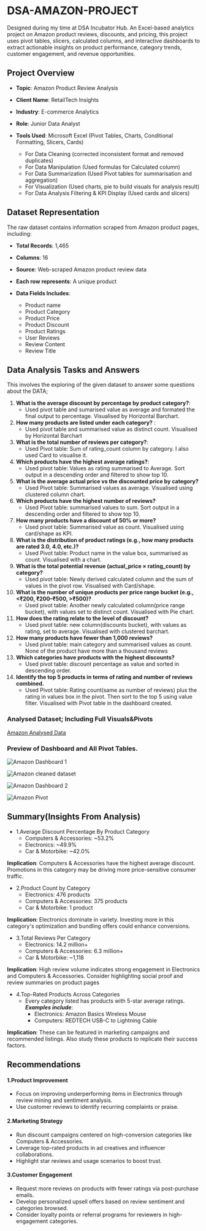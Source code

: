 # DSA-AMAZON-PROJECT
Designed during my time at DSA Incubator Hub. An Excel-based analytics project on Amazon product reviews, discounts, and pricing, this project uses pivot tables, slicers, calculated columns, and interactive dashboards to extract actionable insights on product performance, category trends, customer engagement, and revenue opportunities.
##  Project Overview

- **Topic**: Amazon Product Review Analysis 

- **Client Name**: RetailTech Insights

- **Industry**: E-commerce Analytics

- **Role**: Junior Data Analyst

- **Tools Used**: Microsoft Excel (Pivot Tables, Charts, Conditional Formatting, Slicers, Cards)
   - For Data Cleaning (corrected inconsistent format and removed duplicates)
   - For Data Manipulation (Used formulas for Calculated column)
   - For Data Summarization (Used Pivot tables for summarisation and aggregation)
   - For Visualization (Used charts, pie to build visuals for analysis result)
   - For Data Analysis Filtering & KPI Display (Used cards and slicers)

## Dataset Representation
The raw dataset contains information scraped from Amazon product pages, including:

- **Total Records**: 1,465

- **Columns**: 16
  
- **Source**: Web-scraped Amazon product review data
- **Each row represents**: A unique product

- **Data Fields Includes**:
   - Product name
   - Product Category
   - Product Price
   - Product Discount
   - Product Ratings
   - User Reviews
   - Review Content
   - Review Title
 
## Data Analysis Tasks and Answers
This involves the exploring of the given dataset to answer some questions about the DATA;
1. **What is the average discount by percentage by product category?**:
   - Used pivot table and sumarised value as average and formated the final output to percentage. Visualised by Horizontal Barchart.
2.	**How many products are listed under each category?** :
    - Used pivot table and summarised value as distinct count. Visualised by Horizontal Barchart
3.	**What is the total number of reviews per category?**:
    - Used Pivot table: Sum of rating_count column by category. I also used Card to visualise it.
4.	**Which products have the highest average ratings?**:
    -  Used pivot table: Values as rating summarised to Average. Sort output in a descending order and filtered to show top 10.
5.	**What is the average actual price vs the discounted price by category?**
    - Used Pivot table: Summarised values as average. Visualised using clustered column chart.
6. **Which products have the highest number of reviews?**
    - Used Pivot table: summarised values to sum. Sort output in a descending order and filtered to show top 10.
7.	**How many products have a discount of 50% or more?**
     - Used pivot table: Summarised value as count. Visualised using card/shape as KPI.
8.	**What is the distribution of product ratings (e.g., how many products are rated 3.0, 
4.0, etc.)?**
     - Used Pivot table: Product name in the value box, summarised as count. Visualised with a chart.
9.	**What is the total potential revenue (actual_price × rating_count) by category?**
     - Used pivot table: Newly derived calculated column and the sum of values in the pivot row. Visualised with Card/shape.
10.	**What is the number of unique products per price range bucket (e.g., <₹200, ₹200–₹500, >₹500)?**
      - Used pivot table: Another newly calculated column(price range bucket), with values set to distinct count. Visualised with Pie chart.
11.	**How does the rating relate to the level of discount?**
     - Used pivot table: new column(discounts bucket), with values as rating, set to average. Visualised with clustered barchart. 
12.	**How many products have fewer than 1,000 reviews?**
     - Used pivot table: main category and summarised values as count. None of the product have more than a thousand reviews
13.	**Which categories have products with the highest discounts?**
      - Used pivot table: discount percentage as value and sorted in descending order.
14.	**Identify the top 5 products in terms of rating and number of reviews combined.**
       - Used Pivot table: Rating count(same as number of reviews) plus the rating in values box in the pivot. Then sort to the top 5 using value filter. Visualised with Pivot table in the dashboard created.

### Analysed Dataset; Including Full Visuals&Pivots
[Amazon Analysed Data](https://docs.google.com/spreadsheets/d/1w1HZDhMD9Tmq92jTgxdxU5wOqDGqI08a/edit?usp=drive_link&ouid=116234482050617454805&rtpof=true&sd=true)

### Preview of Dashboard and All Pivot Tables.

![Amazon Dashboard 1](https://github.com/user-attachments/assets/dbeb3ba9-65f8-4aa6-bb93-ac5f18a9387d)

![Amazon cleaned dataset](https://github.com/user-attachments/assets/7af7896f-bed0-4799-9e7e-23294ce5145c)

![Amazon Dashboard 2](https://github.com/user-attachments/assets/ce542d11-a3d5-4480-a272-8ee9fdc85b63)

![Amazon Pivot](https://github.com/user-attachments/assets/77b4f739-1c29-4d03-9967-5732a89e7012)


## Summary(Insights From Analysis)
- 1.Average Discount Percentage By Product Category
   -  Computers & Accessories: ~53.2%
   -  Electronics: ~49.9%
   -  Car & Motorbike: ~42.0%

**Implication**: Computers & Accessories have the highest average discount. Promotions in this category may be driving more price-sensitive consumer traffic.

- 2.Product Count by Category
   - Electronics: 476 products
   - Computers & Accessories: 375 products
   - Car & Motorbike: 1 product
     
**Implication**: Electronics dominate in variety. Investing more in this category's optimization and bundling offers could enhance conversions.

- 3.Total Reviews Per Category
   - Electronics: 14.2 million+
   - Computers & Accessories: 6.3 million+
   - Car & Motorbike: ~1,118

**Implication**: High review volume indicates strong engagement in Electronics and Computers & Accessories. Consider highlighting social proof and review summaries on product pages

- 4.Top-Rated Products Across Categories
    - Every category listed has products with 5-star average ratings.
        __*Examples include*__:
       - Electronics: Amazon Basics Wireless Mouse
       - Computers: REDTECH USB-C to Lightning Cable
          
**Implication**: These can be featured in marketing campaigns and recommended listings. Also study these products to replicate their success factors.   

## Recommendations

#### 1.Product Improvement
- Focus on improving underperforming items in Electronics through review mining and sentiment analysis.
- Use customer reviews to identify recurring complaints or praise.

#### 2.Marketing Strategy
- Run discount campaigns centered on high-conversion categories like Computers & Accessories.
- Leverage top-rated products in ad creatives and influencer collaborations.
- Highlight star reviews and usage scenarios to boost trust.

#### 3.Customer Engagement
- Request more reviews on products with fewer ratings via post-purchase emails.
- Develop personalized upsell offers based on review sentiment and categories browsed.
- Consider loyalty points or referral programs for reviewers in high-engagement categories.      












